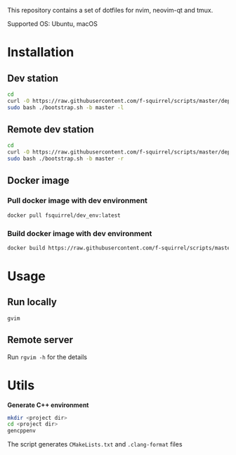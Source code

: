 This repository contains a set of dotfiles for nvim, neovim-qt and tmux.

Supported OS: Ubuntu, macOS


# Installation

## Dev station

```sh
cd
curl -O https://raw.githubusercontent.com/f-squirrel/scripts/master/deployment/bootstrap.sh
sudo bash ./bootstrap.sh -b master -l
```

## Remote dev station

```sh
cd
curl -O https://raw.githubusercontent.com/f-squirrel/scripts/master/deployment/bootstrap.sh
sudo bash ./bootstrap.sh -b master -r
```

## Docker image
### Pull docker image with dev environment
```sh
docker pull fsquirrel/dev_env:latest
```

### Build docker image with dev environment
```sh
docker build https://raw.githubusercontent.com/f-squirrel/scripts/master/deployment/Dockerfile -t dev_env:latest
```

# Usage

## Run locally
`gvim`

## Remote server
Run `rgvim -h` for the details

# Utils

**Generate C++ environment**
```sh
mkdir <project dir>
cd <project dir>
gencppenv
```

The script generates `CMakeLists.txt` and `.clang-format` files
